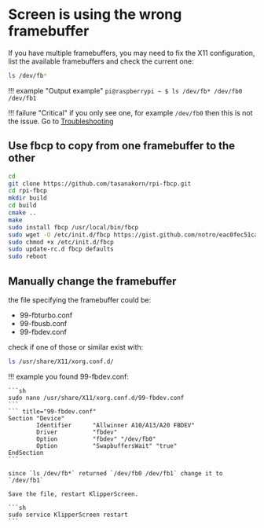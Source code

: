 # Screen is using the wrong framebuffer

If you have multiple framebuffers, you may need to fix the X11 configuration,
list the available framebuffers and check the current one:

```sh
ls /dev/fb*
```
!!! example "Output example"
    ```
    pi@raspberrypi ~ $ ls /dev/fb*
    /dev/fb0 /dev/fb1
    ```

!!! failure "Critical"
    if you only see one, for example `/dev/fb0` then this is not the issue. Go to [Troubleshooting](../Troubleshooting.md)

## Use fbcp to copy from one framebuffer to the other

```sh
cd
git clone https://github.com/tasanakorn/rpi-fbcp.git
cd rpi-fbcp
mkdir build
cd build
cmake ..
make
sudo install fbcp /usr/local/bin/fbcp
sudo wget -O /etc/init.d/fbcp https://gist.github.com/notro/eac0fec51cac67bb99c7/raw/4804a36459db10b17d35451d98d4573a045084be/fbcp
sudo chmod +x /etc/init.d/fbcp
sudo update-rc.d fbcp defaults
sudo reboot
```

## Manually change the framebuffer


the file specifying the framebuffer could be:

- 99-fbturbo.conf
- 99-fbusb.conf
- 99-fbdev.conf

check if one of those or similar exist with:

```sh
ls /usr/share/X11/xorg.conf.d/
```

!!! example
    you found 99-fbdev.conf:

    ```sh
    sudo nano /usr/share/X11/xorg.conf.d/99-fbdev.conf
    ```
    ``` title="99-fbdev.conf"
    Section "Device"
            Identifier      "Allwinner A10/A13/A20 FBDEV"
            Driver          "fbdev"
            Option          "fbdev" "/dev/fb0"
            Option          "SwapbuffersWait" "true"
    EndSection
    ```

    since `ls /dev/fb*` returned `/dev/fb0 /dev/fb1` change it to `/dev/fb1`

    Save the file, restart KlipperScreen.

    ```sh
    sudo service KlipperScreen restart
    ```
